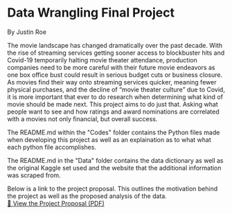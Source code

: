 # Data Wrangling Final Project

By Justin Roe

The movie landscape has changed dramatically over the past decade. With the rise of streaming services getting sooner access to blockbuster hits and Covid-19 temporarily halting movie theater attendance, production companies need to be more careful with their future movie endeavors as one box office bust could result in serious budget cuts or business closure. As movies find their way onto streaming services quicker, meaning fewer physical purchases, and the decline of “movie theater culture” due to Covid, it is more important that ever to do research when determining what kind of movie should be made next. This project aims to do just that. Asking what people want to see and how ratings and award nominations are correlated with a movies not only financial, but overall success.

The README.md within the "Codes" folder contains the Python files made when developing this project as well as an explaination as to what what each python file accomplishes.

The README.md in the "Data" folder contains the data dictionary as well as the original Kaggle set used and the website that the additional information was scraped from.

Below is a link to the project proposal. This outlines the motivation behind the project as well as the proposed analysis of the data.  
[📄 View the Project Proposal (PDF)](https://github.com/user-attachments/files/20030963/Project.Proposal.Data.Wrangling.pdf)

